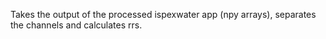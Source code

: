 Takes the output of the processed ispexwater app (npy arrays), separates the channels and calculates rrs.  
